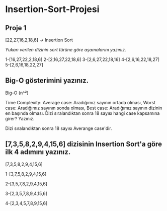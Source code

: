 # Insertion-Sort-Projesi


## Proje 1

[22,27,16,2,18,6] -> Insertion Sort

*Yukarı verilen dizinin sort türüne göre aşamalarını yazınız.*

1-[16,27,22,2,18,6]
2-[2,16,27,22,18,6]
3-[2,6,27,22,18,16]
4-[2,6,16,22,18,27]
5-[2,6,16,18,22,27]

## Big-O gösterimini yazınız.

Big-O (n^²)

Time Complexity: 
Average case: Aradığımız sayının ortada olması,
Worst case: Aradığımız sayının sonda olması, 
Best case: Aradığımız sayının dizinin en başında olması.
Dizi sıralandıktan sonra 18 sayısı hangi case kapsamına girer? Yazınız.

Dizi sıralandıktan sonra 18 sayısı Averange case'dir.

## [7,3,5,8,2,9,4,15,6] dizisinin Insertion Sort'a göre ilk 4 adımını yazınız.

[7,3,5,8,2,9,4,15,6]

1-[3,7,5,8,2,9,4,15,6]

2-[3,5,7,8,2,9,4,15,6]

3-[2,3,5,7,8,9,4,15,6]

4-[2,3,4,5,7,8,9,15,6]